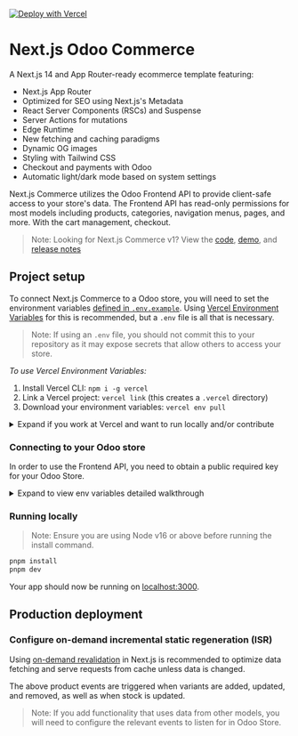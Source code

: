 [![Deploy with Vercel](https://vercel.com/button)](https://vercel.com/new/vikastiwariwebkuls-projects/import?s=https%3A%2F%2Fgithub.com%2FVikasTiwari-Webkul%2Fnextjs-commerce-odoo&hasTrialAvailable=1&showOptionalTeamCreation=false&project-name=nextjs-commerce-odoo&framework=nextjs&totalProjects=1&remainingProjects=1)

# Next.js Odoo Commerce

A Next.js 14 and App Router-ready ecommerce template featuring:

- Next.js App Router
- Optimized for SEO using Next.js's Metadata
- React Server Components (RSCs) and Suspense
- Server Actions for mutations
- Edge Runtime
- New fetching and caching paradigms
- Dynamic OG images
- Styling with Tailwind CSS
- Checkout and payments with Odoo
- Automatic light/dark mode based on system settings

Next.js Commerce utilizes the Odoo Frontend API to provide client-safe access to your store's data. The Frontend API has read-only permissions for most models including products, categories, navigation menus, pages, and more. With the cart management, checkout.

> Note: Looking for Next.js Commerce v1? View the [code](https://github.com/vercel/commerce/tree/v1), [demo](https://commerce-v1.vercel.store), and [release notes](https://github.com/vercel/commerce/releases/tag/v1)

## Project setup

To connect Next.js Commerce to a Odoo store, you will need to set the environment variables [defined in `.env.example`](.env.example). Using [Vercel Environment Variables](https://vercel.com/docs/concepts/projects/environment-variables) for this is recommended, but a `.env` file is all that is necessary.

> Note: If using an `.env` file, you should not commit this to your repository as it may expose secrets that allow others to access your store.

_To use Vercel Environment Variables:_

1. Install Vercel CLI: `npm i -g vercel`
2. Link a Vercel project: `vercel link` (this creates a `.vercel` directory)
3. Download your environment variables: `vercel env pull`

<details>
  <summary>Expand if you work at Vercel and want to run locally and/or contribute</summary>

1. Run `vc link`.
2. Select the `Vercel Solutions` scope.
3. Connect to the existing `commerce-Odoo` project.
4. Run `vc env pull` to get environment variables.
5. Run `pnpm dev` to ensure everything is working correctly.
</details>

### Connecting to your Odoo store

In order to use the Frontend API, you need to obtain a public required key for your Odoo Store.

<details>
  <summary>Expand to view env variables detailed walkthrough</summary>

1. COMPANY_NAME="Vercel Inc."
2. TWITTER_CREATOR="@vercel"
3. TWITTER_SITE="https://nextjs.org/commerce"
4. SITE_NAME="Odoo Commerce"
5. ODOO_REVALIDATION_SECRET=""
6. ODOO_STOREFRONT_ACCESS_TOKEN='Odoo Access Token'
7. ODOO_STORE_DOMAIN="[your-Odoo-store-subdomain].com"
8. ODOO_API_VERSION='Version'
</details>

### Running locally

> Note: Ensure you are using Node v16 or above before running the install command.

```bash
pnpm install
pnpm dev
```

Your app should now be running on [localhost:3000](http://localhost:3000/).

## Production deployment

### Configure on-demand incremental static regeneration (ISR)

Using [on-demand revalidation](https://nextjs.org/docs/app/building-your-application/data-fetching/revalidating#using-on-demand-revalidation) in Next.js is recommended to optimize data fetching and serve requests from cache unless data is changed.

The above product events are triggered when variants are added, updated, and removed, as well as when stock is updated.

> Note: If you add functionality that uses data from other models, you will need to configure the relevant events to listen for in Odoo Store.
